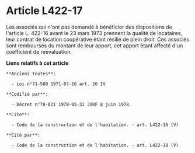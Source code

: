 # Article L422-17

Les associés qui n'ont pas demandé à bénéficier des dispositions de l'article L. 422-16 avant le 23 mars 1973 prennent la
qualité de locataires, leur contrat de location coopérative étant résilié de plein droit. Ces associés sont remboursés du
montant de leur apport, cet apport étant affecté d'un coefficient de réévaluation.

**Liens relatifs à cet article**

	**Anciens textes**:

	  - Loi n°71-580 1971-07-16 art. 26 IV

	**Codifié par**:

	  - Décret n°78-621 1978-05-31 JORF 8 juin 1978

	**Cite**:

	  - Code de la construction et de l'habitation. - art. L422-16 (V)

	**Cité par**:

	  - Code de la construction et de l'habitation. - art. L422-18 (V)
